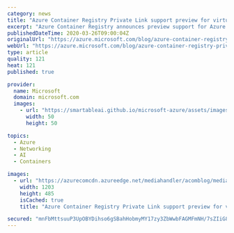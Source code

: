 ```yaml
---
category: news
title: "Azure Container Registry Private Link support preview for virtual networks"
excerpt: "Azure Container Registry announces preview support for Azure Private Link, a means to limit network traffic of resources within the Azure network.\r\n\r\nWith Private Link, the registry endpoints are assigned private IP addresses, routing traffic within a customer-defined virtual network. Private network"
publishedDateTime: 2020-03-26T09:00:04Z
originalUrl: "https://azure.microsoft.com/blog/azure-container-registry-private-link-support-preview-for-virtual-networks/"
webUrl: "https://azure.microsoft.com/blog/azure-container-registry-private-link-support-preview-for-virtual-networks/"
type: article
quality: 121
heat: 121
published: true

provider:
  name: Microsoft
  domain: microsoft.com
  images:
    - url: "https://smartableai.github.io/microsoft-azure/assets/images/organizations/microsoft.com-50x50.jpg"
      width: 50
      height: 50

topics:
  - Azure
  - Networking
  - AI
  - Containers

images:
  - url: "https://azurecomcdn.azureedge.net/mediahandler/acomblog/media/Default/blog/0947861b-59ab-4b70-9986-14565a9521cf.png"
    width: 1203
    height: 485
    isCached: true
    title: "Azure Container Registry Private Link support preview for virtual networks"

secured: "mnFbMttsuuP3UpOBYDihso6gSBahHobmyMY17zy3ZbWwbFAGMFmNH/7sZIiG86r4vk2qJQ/oWyicjvUMncJP3qLKpPJp2PRgeURl22RBk1YCIdxCJkIVDLAu+St2nXeKYhDyJjgzQUyCYCR/y813HFY+Jo6i4MM/+U0BpgJ2h/bQKfgKy070NyxCUJbqPCZmlnxLhRRvaFxtK+vzu0ppKMZnRgjQ2WbWg5dUqwXxQvGFcAVt1RfagMJr7a2FtldbCLHDEeR3L6OYBHe3+6r4YD04V0xRyWJKQcuzOBD8adninUffM4JrgCS4Lh9QQBaN/fhUbcQ29dsW6Ptcoey6phVqFt0GkC1+4rZslRZ1wrs=;gqI3Lbr2B03pq1LfzVJI6g=="
---
```


